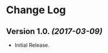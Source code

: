 Change Log
==========

Version 1.0. *(2017-03-09)*
----------------------------

 * Initial Release.